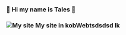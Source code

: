 ### 👋 Hi my name is Tales 🐺
### ![My site](https://img.shields.io/website.svg?down_color=red&down_message=down&up_color=green&up_message=up&url=http%3A%2F%2Fmonip.org) My site in kobWebtsdsdsd lk
